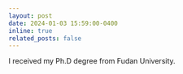 ```yaml
---
layout: post
date: 2024-01-03 15:59:00-0400
inline: true
related_posts: false
---
```


I received my Ph.D degree from Fudan University.
